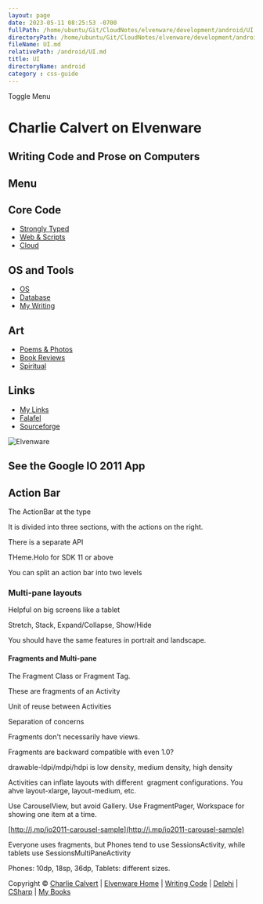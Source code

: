 ```yaml
---
layout: page
date: 2023-05-11 08:25:53 -0700
fullPath: /home/ubuntu/Git/CloudNotes/elvenware/development/android/UI.md
directoryPath: /home/ubuntu/Git/CloudNotes/elvenware/development/android
fileName: UI.md
relativePath: /android/UI.md
title: UI
directoryName: android
category : css-guide
---
```


Toggle Menu

Charlie Calvert on Elvenware
============================

Writing Code and Prose on Computers
-----------------------------------

Menu
----

Core Code
---------

-   [Strongly Typed](../index.html)
-   [Web & Scripts](../web/index.html)
-   [Cloud](../cloud/index.shtml)

OS and Tools
------------

-   [OS](../../os/index.html)
-   [Database](../database/index.html)
-   [My Writing](../../books/index.html)

Art
---

-   [Poems & Photos](../../Art/index.html)
-   [Book Reviews](../../books/reading/index.html)
-   [Spiritual](../../spirit/index.html)

Links
-----

-   [My Links](../../links.html)
-   [Falafel](http://www.falafel.com/)
-   [Sourceforge](http://sourceforge.net/projects/elvenware/)

![Elvenware](../../images/elvenwarelogo.png)

See the Google IO 2011 App
--------------------------

Action Bar
----------

The ActionBar at the type

It is divided into three sections, with the actions on the right.

There is a separate API

THeme.Holo for SDK 11 or above

You can split an action bar into two levels

### Multi-pane layouts

Helpful on big screens like a tablet

Stretch, Stack, Expand/Collapse, Show/Hide

You should have the same features in portrait and landscape.

#### Fragments and Multi-pane

The Fragment Class or Fragment Tag.

These are fragments of an Activity

Unit of reuse between Activities

Separation of concerns

Fragments don't necessarily have views.

Fragments are backward compatible with even 1.0?

drawable-ldpi/mdpi/hdpi is low density, medium density, high density

Activities can inflate layouts with different  gragment configurations.
You ahve layout-xlarge, layout-medium, etc.

Use CarouselView, but avoid Gallery. Use FragmentPager, Workspace for
showing one item at a time.

[http://j.mp/io2011-carousel-sample](http://j.mp/io2011-carousel-sample)

Everyone uses fragments, but Phones tend to use SessionsActivity, while
tablets use SessionsMultiPaneActivity

Phones: 10dp, 18sp, 36dp, Tablets: different sizes.

Copyright © [Charlie Calvert](../../index.html) | [Elvenware
Home](../../index.html) | [Writing Code](../index.html) |
[Delphi](../delphi/index.html) | [CSharp](../csharp/index.html) | [My
Books](../../books/index.html)
